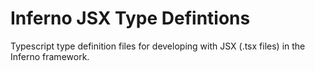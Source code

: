 # Inferno JSX Type Defintions
Typescript type definition files for developing with JSX (.tsx files) in the Inferno framework.
